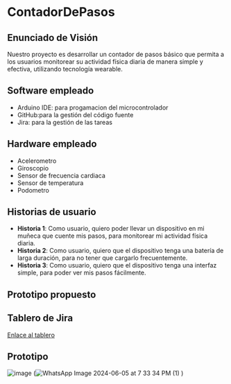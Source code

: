 # ContadorDePasos
## Enunciado de Visión
Nuestro proyecto es desarrollar un contador de pasos básico que permita a los usuarios monitorear su actividad física diaria de manera simple y efectiva, utilizando tecnología wearable.
## Software empleado
- Arduino IDE: para progamacion del microcontrolador
- GitHub:para la gestión del código fuente
- Jira: para la gestión de las tareas
## Hardware empleado
- Acelerometro
- Giroscopio
- Sensor de frecuencia cardiaca
- Sensor de temperatura
- Podometro

## Historias de usuario
- **Historia 1**: Como usuario, quiero poder llevar un dispositivo en mi muñeca que cuente mis pasos, para monitorear mi actividad física diaria.
- **Historia 2**: Como usuario, quiero que el dispositivo tenga una batería de larga duración, para no tener que cargarlo frecuentemente.
- **Historia 3**: Como usuario, quiero que el dispositivo tenga una interfaz simple, para poder ver mis pasos fácilmente.

## Prototipo propuesto


## Tablero de Jira
[Enlace al tablero](https://nayeli-jaqueline-padron-velazquez.atlassian.net/jira/software/projects/CDP/boards/6)

## Prototipo 
![image](https://github.com/Nayelipadron24/ContadorDePasos/assets/99992492/689d6a53-2501-4ad6-bb88-f013b2697c1e)
(![WhatsApp Image 2024-06-05 at 7 33 34 PM (1)](https://github.com/Nayelipadron24/ContadorDePasos/assets/99992492/990b2559-27cb-411d-8c8d-c4aff68f7c5a)
)


